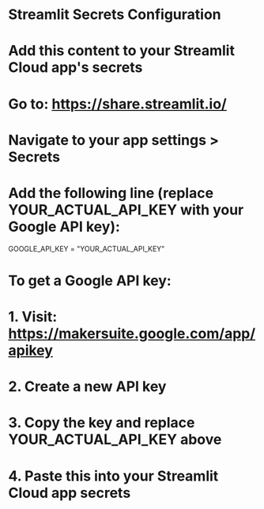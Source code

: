 # Streamlit Secrets Configuration
# Add this content to your Streamlit Cloud app's secrets

# Go to: https://share.streamlit.io/
# Navigate to your app settings > Secrets
# Add the following line (replace YOUR_ACTUAL_API_KEY with your Google API key):

GOOGLE_API_KEY = "YOUR_ACTUAL_API_KEY"

# To get a Google API key:
# 1. Visit: https://makersuite.google.com/app/apikey
# 2. Create a new API key
# 3. Copy the key and replace YOUR_ACTUAL_API_KEY above
# 4. Paste this into your Streamlit Cloud app secrets
